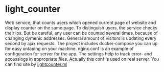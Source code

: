 # light_counter

Web service, that counts users which opened current page of website and display counter on the same page. To distinguish users, the service checks their ips. But be careful, any user can be counted several times, because of changing dymenic addresses. General amount of visitors is updating every second by ajax requests. The project includes docker-compose you can up for easy untaping on your machine. nginx.conf is an example of configuration for server for the app. The settings help to track error- and accesslogs in appropriate files. Actually this conf is used on real server. You can find site by [lightcounter.ml](https://lightcounter.ml)
